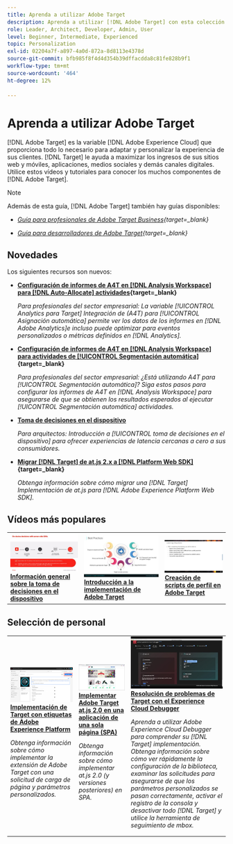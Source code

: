 ```yaml
---
title: Aprenda a utilizar Adobe Target
description: Aprenda a utilizar [!DNL Adobe Target] con esta colección de tutoriales y vídeos que abarcan todos sus componentes.
role: Leader, Architect, Developer, Admin, User
level: Beginner, Intermediate, Experienced
topic: Personalization
exl-id: 02204a7f-a897-4a0d-872a-8d8113e4378d
source-git-commit: bfb985f8f4d4d354b39dffacdda8c81fe828b9f1
workflow-type: tm+mt
source-wordcount: '464'
ht-degree: 12%

---
```


# Aprenda a utilizar Adobe Target

[!DNL Adobe Target] es la variable [!DNL Adobe Experience Cloud] que proporciona todo lo necesario para adaptar y personalizar la experiencia de sus clientes. [!DNL Target] le ayuda a maximizar los ingresos de sus sitios web y móviles, aplicaciones, medios sociales y demás canales digitales. Utilice estos vídeos y tutoriales para conocer los muchos componentes de [!DNL Adobe Target].

>[!NOTE]
>
>Además de esta guía, [!DNL Adobe Target] también hay guías disponibles:
>
>* *[Guía para profesionales de Adobe Target Business](https://experienceleague.adobe.com/docs/target/using/target-home.html?lang=es){target=_blank}*
>
>* *[Guía para desarrolladores de Adobe Target](https://experienceleague.adobe.com/docs/target-dev/developer/overview.html){target=_blank}*


## Novedades

Los siguientes recursos son nuevos:

* **[Configuración de informes de A4T en [!DNL Analysis Workspace] para [!DNL Auto-Allocate] actividades](integrations/set-up-a4t-reports-in-analysis-workspace-for-auto-allocate-activities.md){target=_blank}**

   *Para profesionales del sector empresarial: La variable [!UICONTROL Analytics para Target] Integración de (A4T) para [!UICONTROL Asignación automática] permite ver los datos de los informes en [!DNL Adobe Analytics]e incluso puede optimizar para eventos personalizados o métricas definidos en [!DNL Analytics].*


* **[Configuración de informes de A4T en [!DNL Analysis Workspace] para actividades de [!UICONTROL Segmentación automática]](integrations/set-up-a4t-reports-in-analysis-workspace-for-auto-target-activities.md){target=_blank}**

   *Para profesionales del sector empresarial: ¿Está utilizando A4T para [!UICONTROL Segmentación automática]? Siga estos pasos para configurar los informes de A4T en [!DNL Analysis Workspace] para asegurarse de que se obtienen los resultados esperados al ejecutar [!UICONTROL Segmentación automática] actividades.*

* **[Toma de decisiones en el dispositivo](implementation/on-device-decisioning-overview.md)**

   *Para arquitectos: Introducción a [!UICONTROL toma de decisiones en el dispositivo] para ofrecer experiencias de latencia cercanas a cero a sus consumidores.*

* **[Migrar [!DNL Target] de at.js 2.x a [!DNL Platform Web SDK]](https://experienceleague.adobe.com/docs/platform-learn/migrate-target-to-websdk/introduction.html?lang=es){target=_blank}**

   *Obtenga información sobre cómo migrar una [!DNL Target] Implementación de at.js para [!DNL Adobe Experience Platform Web SDK].*

## Vídeos más populares

<table>
<tr>
  <td>
    <a href="https://experienceleague.adobe.com/docs/target-dev/developer/server-side/on-device-decisioning/overview.html"> 
      <img alt="Información general sobre la toma de decisiones en el dispositivo" src="./assets/329032.png"/>
    </a>
    <div>
      <a href="https://experienceleague.adobe.com/docs/target-dev/developer/server-side/on-device-decisioning/overview.html">
    <strong>Información general sobre la toma de decisiones en el dispositivo</strong>
    </a>
    </div>
    <!--- <p>
    <em>Learn how to implement the Adobe Target extension with a page load request and custom parameters.</em>
    <p> --->
  </td>
   <td>
    <a href="https://experienceleague.adobe.com/docs/target-learn/tutorials/implementation/2.1-intro-to-target-implementation.html">
      <img alt="Introducción a la implementación de Adobe Target" src="./assets/35139.png" />
    </a>
    <div>
    <a href="https://experienceleague.adobe.com/docs/target-learn/tutorials/implementation/2.1-intro-to-target-implementation.html">
    <strong>Introducción a la implementación de Adobe Target</strong>
    </a>
    </div>
    <!--- <p>
    <em> Learn how to implement at.js 2.0 (and later) in SPAs.</em>
    <p> --->
  </td>
  <td>
    <a href="https://experienceleague.adobe.com/docs/target-learn/tutorials/audiences/create-profile-scripts.html">
      <img alt="Creación de scripts de perfil en Adobe Target" src="./assets/17394.png" />
    </a>
    <div>
      <a href="https://experienceleague.adobe.com/docs/target-learn/tutorials/audiences/create-profile-scripts.html">
    <strong>Creación de scripts de perfil en Adobe Target</strong>
    </a>
    </div>
    <!--- <p>
    <em>Learn how to use the Adobe Experience Cloud Debugger to understand your [!DNL Target] implementation. Learn how to quickly view your library configuration, examine requests to make sure that your custom parameters are being passed correctly, turn on console logging, and disable all [!DNL Target] requests, and use the Mbox Trace tool.</em>
    <p> --->
  </td>
</tr>
</table>

## Selección de personal

<table>
<tr>
  <td>
    <a href="https://experienceleague.adobe.com/docs/platform-learn/implement-in-websites/implement-solutions/target.html"> 
      <img alt="Implementación de Target con etiquetas de Adobe Experience Platform" src="./assets/add-adobe-target.png"/>
    </a>
    <div>
      <a href="https://experienceleague.adobe.com/docs/platform-learn/implement-in-websites/implement-solutions/target.html">
    <strong>Implementación de Target con etiquetas de Adobe Experience Platform</strong>
    </a>
    </div>
    <p>
    <em>Obtenga información sobre cómo implementar la extensión de Adobe Target con una solicitud de carga de página y parámetros personalizados.</em>
    <p>
  </td>
   <td>
    <a href="https://experienceleague.adobe.com/docs/target-learn/tutorials/implementation/implement-atjs-20-in-a-single-page-application.html">
      <img alt="Implementar Adobe Target at.js 2.0 en una aplicación de una sola página (SPA)" src="./assets/26248.png" />
    </a>
    <div>
    <a href="https://experienceleague.adobe.com/docs/target-learn/tutorials/implementation/implement-atjs-20-in-a-single-page-application.html">
    <strong>Implementar Adobe Target at.js 2.0 en una aplicación de una sola página (SPA)</strong>
    </a>
    </div>
    <p>
    <em> Obtenga información sobre cómo implementar at.js 2.0 (y versiones posteriores) en SPA.</em>
    <p>
  </td>
  <td>
    <a href="https://experienceleague.adobe.com/docs/target-learn/tutorials/troubleshooting/troubleshoot-with-the-experience-cloud-debugger.html">
      <img alt="Resolución de problemas de Target con el Experience Cloud Debugger" src="./assets/23115.png" />
    </a>
    <div>
      <a href="https://experienceleague.adobe.com/docs/target-learn/tutorials/troubleshooting/troubleshoot-with-the-experience-cloud-debugger.html">
    <strong>Resolución de problemas de Target con el Experience Cloud Debugger</strong>
    </a>
    </div>
    <p>
    <em>Aprenda a utilizar Adobe Experience Cloud Debugger para comprender su [!DNL Target] implementación. Obtenga información sobre cómo ver rápidamente la configuración de la biblioteca, examinar las solicitudes para asegurarse de que los parámetros personalizados se pasan correctamente, activar el registro de la consola y desactivar todo [!DNL Target] y utilice la herramienta de seguimiento de mbox.</em>
    <p>
  </td>
</tr>
</table>